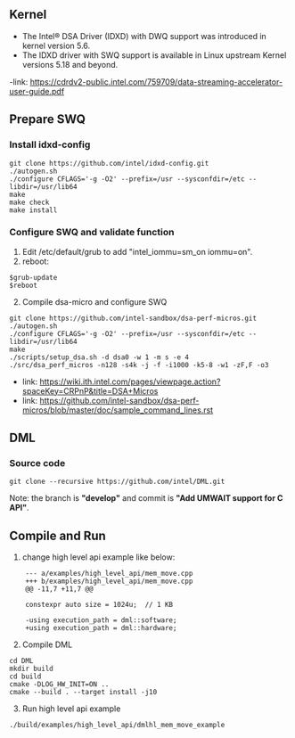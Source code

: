 ## Kernel
- The Intel® DSA Driver (IDXD) with DWQ
support was introduced in kernel version 5.6.
- The IDXD driver with SWQ support is available in Linux
upstream Kernel versions 5.18 and beyond.

-link: https://cdrdv2-public.intel.com/759709/data-streaming-accelerator-user-guide.pdf

## Prepare SWQ
### Install idxd-config
```
git clone https://github.com/intel/idxd-config.git
./autogen.sh
./configure CFLAGS='-g -O2' --prefix=/usr --sysconfdir=/etc --libdir=/usr/lib64
make
make check
make install
```

### Configure SWQ and validate function
1. Edit /etc/default/grub to add "intel_iommu=sm_on iommu=on".
2. reboot:
```
$grub-update
$reboot
```
2. Compile dsa-micro and configure SWQ
```
git clone https://github.com/intel-sandbox/dsa-perf-micros.git
./autogen.sh
./configure CFLAGS='-g -O2' --prefix=/usr --sysconfdir=/etc --libdir=/usr/lib64
make
./scripts/setup_dsa.sh -d dsa0 -w 1 -m s -e 4
./src/dsa_perf_micros -n128 -s4k -j -f -i1000 -k5-8 -w1 -zF,F -o3
```
- link: https://wiki.ith.intel.com/pages/viewpage.action?spaceKey=CRPnP&title=DSA+Micros
- link: https://github.com/intel-sandbox/dsa-perf-micros/blob/master/doc/sample_command_lines.rst

## DML

### Source code
```
git clone --recursive https://github.com/intel/DML.git
```
Note: the branch is **"develop"** and commit is **"Add UMWAIT support for C API"**.

## Compile and Run
1. change high level api example like below:
```
    --- a/examples/high_level_api/mem_move.cpp
    +++ b/examples/high_level_api/mem_move.cpp
    @@ -11,7 +11,7 @@
    
    constexpr auto size = 1024u;  // 1 KB
    
    -using execution_path = dml::software;
    +using execution_path = dml::hardware;
```
2. Compile DML
```
cd DML
mkdir build
cd build
cmake -DLOG_HW_INIT=ON ..
cmake --build . --target install -j10
```
3. Run high level api example
```
./build/examples/high_level_api/dmlhl_mem_move_example
```
